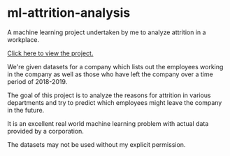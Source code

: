# ml-attrition-analysis
A machine learning project undertaken by me to analyze attrition in a workplace.

[Click here to view the project.](https://github.com/zemnly/ml-attrition-analysis/blob/master/code/Attrition.ipynb)

We're given datasets for a company which lists out the employees working in the company as well as those who have left the company over a time period of 2018-2019.

The goal of this project is to analyze the reasons for attrition in various departments and try to predict which employees might leave the company in the future.

It is an excellent real world machine learning problem with actual data provided by a corporation.

The datasets may not be used without my explicit permission.
